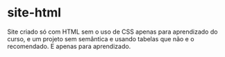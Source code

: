 # site-html
Site criado só com HTML sem o uso de CSS apenas para aprendizado do curso, e um projeto sem semântica e usando tabelas que não e o recomendado. E apenas para aprendizado.
